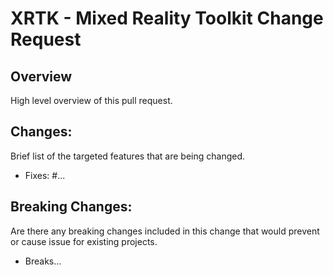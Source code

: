 # XRTK - Mixed Reality Toolkit Change Request

## Overview

High level overview of this pull request.

## Changes:

Brief list of the targeted features that are being changed.

- Fixes: #...

## Breaking Changes:

Are there any breaking changes included in this change that would prevent or cause issue for existing projects.

- Breaks...
